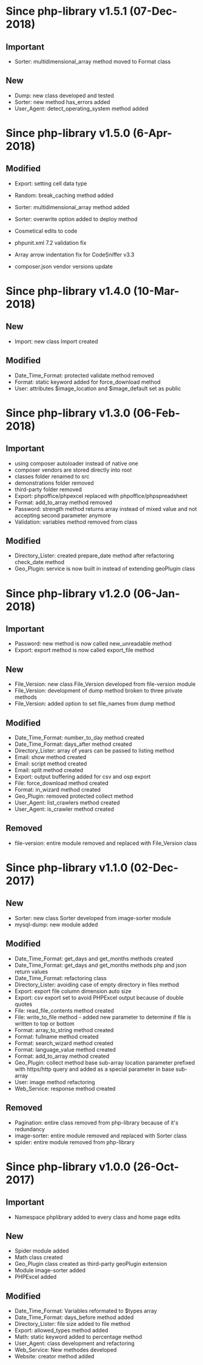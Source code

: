 Since php-library v1.5.1 (07-Dec-2018)
=======

Important
----------------

* Sorter: multidimensional_array method moved to Format class

New
----------------

* Dump: new class developed and tested
* Sorter: new method has_errors added
* User_Agent: detect_operating_system method added

Since php-library v1.5.0 (6-Apr-2018)
=======

Modified
----------------

* Export: setting cell data type
* Random: break_caching method added
* Sorter: multidimensional_array method added
* Sorter: overwrite option added to deploy method

* Cosmetical edits to code
* phpunit.xml 7.2 validation fix
* Array arrow indentation fix for CodeSniffer v3.3
* composer.json vendor versions update

Since php-library v1.4.0 (10-Mar-2018)
=======

New
----------------

* Import: new class Import created

Modified
----------------

* Date_Time_Format: protected validate method removed
* Format: static keyword added for force_download method
* User: attributes $image_location and $image_default set as public

Since php-library v1.3.0 (06-Feb-2018)
=======

Important
----------------

* using composer autoloader instead of native one
* composer vendors are stored directly into root
* classes folder renamed to src
* demonstrations folder removed
* third-party folder removed
* Export: phpoffice/phpexcel replaced with phpoffice/phpspreadsheet
* Format: add_to_array method removed
* Password: strength method returns array instead of mixed value and not accepting second parameter anymore
* Validation: variables method removed from class

Modified
----------------

* Directory_Lister: created prepare_date method after refactoring check_date method
* Geo_Plugin: service is now built in instead of extending geoPlugin class

Since php-library v1.2.0 (06-Jan-2018)
=======

Important
----------------

* Password: new method is now called new_unreadable method
* Export: export method is now called export_file method

New
----------------

* File_Version: new class File_Version developed from file-version module
* File_Version: development of dump method broken to three private methods
* File_Version: added option to set file_names from dump method

Modified
----------------

* Date_Time_Format: number_to_day method created
* Date_Time_Format: days_after method created
* Directory_Lister: array of years can be passed to listing method
* Email: show method created
* Email: script method created
* Email: split method created
* Export: output buffering added for csv and osp export
* File: force_download method created
* Format: in_wizard method created
* Geo_Plugin: removed protected collect method
* User_Agent: list_crawlers method created
* User_Agent: is_crawler method created

Removed
----------------

* file-version: entire module removed and replaced with File_Version class

Since php-library v1.1.0 (02-Dec-2017)
=======

New
----------------

* Sorter: new class Sorter developed from image-sorter module
* mysql-dump: new module added

Modified
----------------

* Date_Time_Format: get_days and get_months methods created
* Date_Time_Format: get_days and get_months methods php and json return values
* Date_Time_Format: refactoring class
* Directory_Lister: avoiding case of empty directory in files method
* Export: export file column dimension auto size
* Export: csv export set to avoid PHPExcel output because of double quotes
* File: read_file_contents method created
* File: write_to_file method - added new parameter to determine if file is written to top or bottom
* Format: array_to_string method created
* Format: fullname method created
* Format: search_wizard method created
* Format: language_value method created
* Format: add_to_array method created
* Geo_Plugin: collect method base sub-array location parameter prefixed with https/http query and added as a special parameter in base sub-array
* User: image method refactoring
* Web_Service: response method created

Removed
----------------

* Pagination: entire class removed from php-library because of it's redundancy
* image-sorter: entire module removed and replaced with Sorter class
* spider: entire module removed from php-library

Since php-library v1.0.0 (26-Oct-2017)
=======

Important
----------------

* Namespace phplibrary added to every class and home page edits

New
----------------
* Spider module added
* Math class created
* Geo_Plugin class created as third-party geoPlugin extension
* Module image-sorter added
* PHPExcel added

Modified
----------------

* Date_Time_Format: Variables reformated to $types array
* Date_Time_Format: days_before method added
* Directory_Lister: file size added to file method
* Export: allowed_types method added
* Math: static keyword added to percentage method
* User_Agent: class development and refactoring
* Web_Service: New methodes developed
* Website: creator method added
